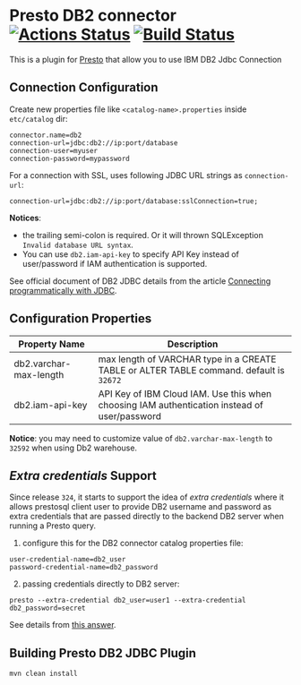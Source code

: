 # Presto DB2 connector [![Actions Status](https://github.com/IBM/presto-db2/workflows/Java%20CI/badge.svg)](https://github.com/IBM/presto-db2/actions) [![Build Status](https://travis-ci.org/IBM/presto-db2.svg?branch=master)](https://travis-ci.org/IBM/presto-db2)

This is a plugin for [Presto](https://prestosql.io/) that allow you to use IBM DB2 Jdbc Connection

## Connection Configuration

Create new properties file like `<catalog-name>.properties` inside `etc/catalog` dir:

    connector.name=db2
    connection-url=jdbc:db2://ip:port/database
    connection-user=myuser
    connection-password=mypassword

For a connection with SSL, uses following JDBC URL strings as `connection-url`:

    connection-url=jdbc:db2://ip:port/database:sslConnection=true;

**Notices**:
* the trailing semi-colon is required. Or it will thrown SQLException `Invalid database URL syntax`.
* You can use `db2.iam-api-key` to specify API Key instead of user/password if IAM authentication is supported.

See official document of DB2 JDBC details from the article [Connecting programmatically with JDBC](https://www.ibm.com/support/knowledgecenter/en/SS6NHC/com.ibm.swg.im.dashdb.doc/connecting/connect_connecting_jdbc_applications.html).

## Configuration Properties


| Property Name | Description |
|---------------|-------------|
|db2.varchar-max-length | max length of VARCHAR type in a CREATE TABLE or ALTER TABLE command. default is `32672`|
|db2.iam-api-key | API Key of IBM Cloud IAM. Use this when choosing IAM authentication instead of user/password |

**Notice**: you may need to customize value of `db2.varchar-max-length` to `32592` when using Db2 warehouse.

## _Extra credentials_ Support

Since release `324`, it starts to support the idea of _extra credentials_ where it allows prestosql client user to provide DB2 username and password as extra credentials that are passed directly to the backend DB2 server when running a Presto query.

1. configure this for the DB2 connector catalog properties file:
```
user-credential-name=db2_user
password-credential-name=db2_password
```
2. passing credentials directly to DB2 server:
```
presto --extra-credential db2_user=user1 --extra-credential db2_password=secret
```

See details from [this answer](https://stackoverflow.com/a/58634432/914967).

## Building Presto DB2 JDBC Plugin

    mvn clean install
